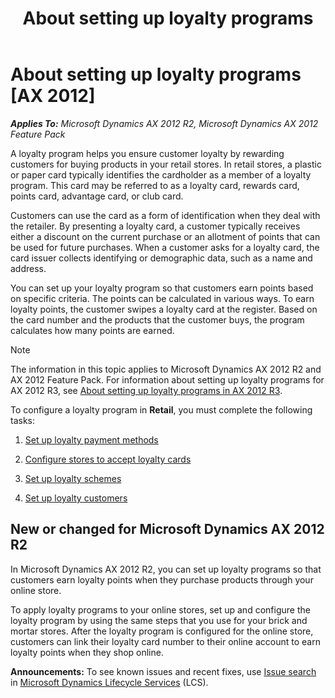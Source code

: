 ﻿---
title: About setting up loyalty programs
TOCTitle: About setting up loyalty programs
ms:assetid: fd8fc5df-0530-439d-ab14-4c0533d41c9a
ms:mtpsurl: https://technet.microsoft.com/en-us/library/Hh597302(v=AX.60)
ms:contentKeyID: 39519391
ms.date: 05/15/2015
mtps_version: v=AX.60
f1_keywords:
- loyalty program
- loyalty programs
---

# About setting up loyalty programs [AX 2012]


_**Applies To:** Microsoft Dynamics AX 2012 R2, Microsoft Dynamics AX 2012 Feature Pack_

A loyalty program helps you ensure customer loyalty by rewarding customers for buying products in your retail stores. In retail stores, a plastic or paper card typically identifies the cardholder as a member of a loyalty program. This card may be referred to as a loyalty card, rewards card, points card, advantage card, or club card.

Customers can use the card as a form of identification when they deal with the retailer. By presenting a loyalty card, a customer typically receives either a discount on the current purchase or an allotment of points that can be used for future purchases. When a customer asks for a loyalty card, the card issuer collects identifying or demographic data, such as a name and address.

You can set up your loyalty program so that customers earn points based on specific criteria. The points can be calculated in various ways. To earn loyalty points, the customer swipes a loyalty card at the register. Based on the card number and the products that the customer buys, the program calculates how many points are earned.


> [!NOTE]
> <P>The information in this topic applies to Microsoft Dynamics AX 2012 R2 and AX 2012 Feature Pack. For information about setting up loyalty programs for AX 2012 R3, see <A href="about-setting-up-loyalty-programs-in-ax-2012-r3.md">About setting up loyalty programs in AX 2012 R3</A>.</P>



To configure a loyalty program in **Retail**, you must complete the following tasks:

1.  [Set up loyalty payment methods](set-up-loyalty-payment-methods.md)

2.  [Configure stores to accept loyalty cards](configure-stores-to-accept-loyalty-cards.md)

3.  [Set up loyalty schemes](set-up-loyalty-schemes.md)

4.  [Set up loyalty customers](set-up-loyalty-customers.md)

## New or changed for Microsoft Dynamics AX 2012 R2

In Microsoft Dynamics AX 2012 R2, you can set up loyalty programs so that customers earn loyalty points when they purchase products through your online store.

To apply loyalty programs to your online stores, set up and configure the loyalty program by using the same steps that you use for your brick and mortar stores. After the loyalty program is configured for the online store, customers can link their loyalty card number to their online account to earn loyalty points when they shop online.

  
**Announcements:** To see known issues and recent fixes, use [Issue search](http://go.microsoft.com/fwlink/?linkid=389258) in [Microsoft Dynamics Lifecycle Services](http://go.microsoft.com/fwlink/?linkid=306505) (LCS).

